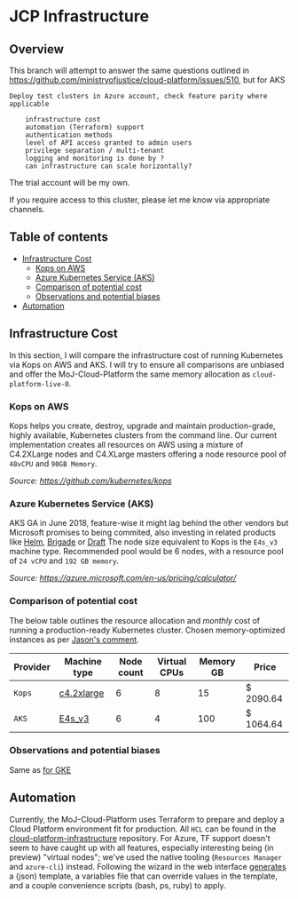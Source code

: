 # JCP Infrastructure

## Overview
This branch will attempt to answer the same questions outlined in https://github.com/ministryofjustice/cloud-platform/issues/510, but for AKS

```
Deploy test clusters in Azure account, check feature parity where applicable

    infrastructure cost
    automation (Terraform) support
    authentication methods
    level of API access granted to admin users
    privilege separation / multi-tenant
    logging and monitoring is done by ?
    can infrastructure can scale horizontally?
```

The trial account will be my own. 

If you require access to this cluster, please let me know via appropriate channels. 

## Table of contents
  * [Infrastructure Cost](#infrastructure-cost)
     * [Kops on AWS](#kops-on-aws)
     * [Azure Kubernetes Service (AKS)](#azure-kubernetes-service)
     * [Comparison of potential cost](#comparison-of-potential-cost)
     * [Observations and potential biases](#observations-and-potential-biases)
  * [Automation](#automation)

## Infrastructure Cost
In this section, I will compare the infrastructure cost of running Kubernetes via Kops on AWS and AKS. I will try to ensure all comparisons are unbiased and offer the MoJ-Cloud-Platform the same memory allocation as `cloud-platform-live-0`. 

### Kops on AWS
Kops helps you create, destroy, upgrade and maintain production-grade, highly available, Kubernetes clusters from the command line. Our current implementation creates all resources on AWS using a mixture of C4.2XLarge nodes and C4.XLarge masters offering a node resource pool of `48vCPU` and `90GB Memory`. 

*Source: https://github.com/kubernetes/kops*

### Azure Kubernetes Service (AKS)
AKS GA in June 2018, feature-wise it might lag behind the other vendors but Microsoft promises to being commited, also investing in related products like [Helm](https://github.com/helm/), [Brigade](https://github.com/Azure/brigade) or [Draft](https://github.com/Azure/draft)
The node size equivalent to Kops is the `E4s_v3` machine type. Recommended pool would be 6 nodes, with a resource pool of `24 vCPU` and `192 GB memory`. 

*Source: https://azure.microsoft.com/en-us/pricing/calculator/*

### Comparison of potential cost
The below table outlines the resource allocation and *monthly* cost of running a production-ready Kubernetes cluster. 
Chosen memory-optimized instances as per [Jason's comment](https://github.com/jasonBirchall/jcp-infrastructure/#observations-and-potential-biases).

Provider | Machine type | Node count | Virtual CPUs | Memory GB | Price
--- | --- | --- | --- | --- | --- |
`Kops` | [c4.2xlarge](https://calculator.s3.amazonaws.com/index.html) | 6 | 8 | 15 | $ 2090.64
`AKS` | [E4s_v3](https://azure.microsoft.com/en-gb/pricing/details/virtual-machines/series/)| 6 | 4 | 100 | $ 1064.64

### Observations and potential biases
Same as [for GKE](https://github.com/jasonBirchall/jcp-infrastructure/#observations-and-potential-biases)

## Automation
Currently, the MoJ-Cloud-Platform uses Terraform to prepare and deploy a Cloud Platform environment fit for production. All `HCL` can be found in the [cloud-platform-infrastructure](https://github.com/ministryofjustice/cloud-platform-infrastructure) repository.
For Azure, TF support doesn't seem to have caught up with all features, especially interesting being (in preview) "virtual nodes"; we've used the native tooling (`Resources Manager` and `azure-cli`) instead.
Following the wizard in the web interface [generates]() a (json) template, a variables file that can override values in the template, and a couple convenience scripts (bash, ps, ruby) to apply.

